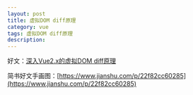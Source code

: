```yaml
---
layout: post
title: 虚拟DOM diff原理
category: vue
tags: 虚拟DOM diff原理
description: 
---
```




好文：[深入Vue2.x的虚拟DOM diff原理](https://blog.csdn.net/m6i37jk/article/details/78140159)

简书好文手画图：[https://www.jianshu.com/p/22f82cc60285](https://www.jianshu.com/p/22f82cc60285)
